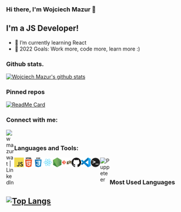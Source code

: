 ### Hi there, I'm Wojciech Mazur 👋


## I'm a JS Developer!

- 🔭 I’m currently learning React
- 🥅 2022 Goals: Work more, code more, learn more :)

### Github stats.

[![Wojciech Mazur's github stats](https://github-readme-stats.vercel.app/api?username=wmazurwat&theme=great-gatsby&show_icons=true)](https://github.com/wmazurwat)

### Pinned repos

[![ReadMe Card](https://github-readme-stats.vercel.app/api/pin/?username=wmazurwat&repo=JS_ML&theme=great-gatsby&show_icons=true)](https://github.com/wmazurwat/CV)

### Connect with me:


[<img align="left" alt="wmazurwat | LinkedIn" width="22px" src="https://cdn.jsdelivr.net/npm/simple-icons@v3/icons/linkedin.svg" />][linkedin]

<br />

### Languages and Tools:

<img align="left" alt="JavaScript" width="26px" src="https://raw.githubusercontent.com/github/explore/80688e429a7d4ef2fca1e82350fe8e3517d3494d/topics/javascript/javascript.png" />
<img align="left" alt="HTML5" width="26px" src="https://raw.githubusercontent.com/github/explore/80688e429a7d4ef2fca1e82350fe8e3517d3494d/topics/html/html.png" />
<img align="left" alt="CSS3" width="26px" src="https://raw.githubusercontent.com/github/explore/80688e429a7d4ef2fca1e82350fe8e3517d3494d/topics/css/css.png" />
<img align="left" alt="React" width="26px" src="https://raw.githubusercontent.com/github/explore/80688e429a7d4ef2fca1e82350fe8e3517d3494d/topics/react/react.png" />
<img align="left" alt="Node.js" width="26px" src="https://raw.githubusercontent.com/github/explore/80688e429a7d4ef2fca1e82350fe8e3517d3494d/topics/nodejs/nodejs.png" />
<img align="left" alt="Git" width="26px" src="https://raw.githubusercontent.com/github/explore/80688e429a7d4ef2fca1e82350fe8e3517d3494d/topics/git/git.png" />
<img align="left" alt="GitHub" width="26px" src="https://raw.githubusercontent.com/github/explore/78df643247d429f6cc873026c0622819ad797942/topics/github/github.png" />
<img align="left" alt="Visual Studio Code" width="26px" src="https://raw.githubusercontent.com/github/explore/80688e429a7d4ef2fca1e82350fe8e3517d3494d/topics/visual-studio-code/visual-studio-code.png" />
<img align="left" alt="Terminal" width="26px" src="https://raw.githubusercontent.com/github/explore/80688e429a7d4ef2fca1e82350fe8e3517d3494d/topics/terminal/terminal.png" />
<img align="left" alt="Puppeteer" width="26px" src="https://user-images.githubusercontent.com/10379601/29446482-04f7036a-841f-11e7-9872-91d1fc2ea683.png" />

<br />
<br />

### Most Used Languages

[![Top Langs](https://github-readme-stats.vercel.app/api/top-langs/?username=wmazurwat&theme=great-gatsby&show_icons=true)](https://github.com/wmazurwat)
---


[linkedin]: https://www.linkedin.com/in/wojciech-mazur-js/
